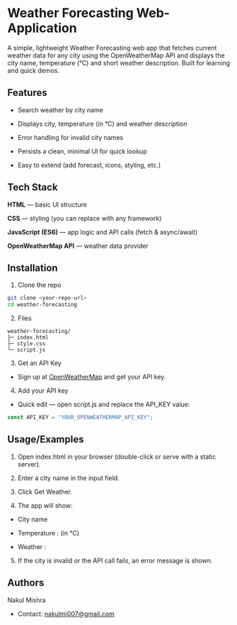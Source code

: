
# Weather Forecasting Web-Application

A simple, lightweight Weather Forecasting web app that fetches current weather data for any city using the OpenWeatherMap API and displays the city name, temperature (°C) and short weather description. Built for learning and quick demos.


## Features

- Search weather by city name

- Displays city, temperature (in °C) and weather description

- Error handling for invalid city names

- Persists a clean, minimal UI for quick lookup

- Easy to extend (add forecast, icons, styling, etc.)


## Tech Stack

**HTML** — basic UI structure

**CSS** — styling (you can replace with any framework)

**JavaScript (ES6)** — app logic and API calls (fetch & async/await)

**OpenWeatherMap API** — weather data provider
## Installation

1. Clone the repo

```bash
git clone <your-repo-url>
cd weather-forecasting
```

2. Files

```pgsql
weather-forecasting/
├─ index.html
├─ style.css
└─ script.js
```

3. Get an API Key

- Sign up at [OpenWeatherMap](https://openweathermap.org/) and get your API key.

4. Add your API key

- Quick edit — open script.js and replace the API_KEY value:

```js
const API_KEY = "YOUR_OPENWEATHERMAP_API_KEY";
```

## Usage/Examples

1. Open index.html in your browser (double-click or serve with a static server).

2. Enter a city name in the input field.

3. Click Get Weather.

4. The app will show:

- City name

- Temperature : <value> (in °C)

- Weather : <short description>

5. If the city is invalid or the API call fails, an error message is shown.


## Authors

Nakul Mishra
- Contact: nakulmi007@gmail.com

